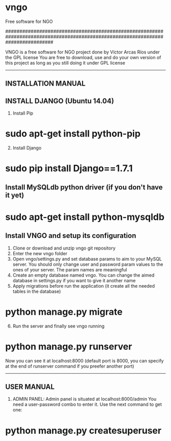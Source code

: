 vngo
====

Free software for NGO

#################################################################################################################################

VNGO is a free software for NGO project done by Víctor Arcas Ríos under the GPL license
You are free to download, use and do your own version of this project as long as you still doing it under GPL license

*********************************************************************************************************************************

INSTALLATION MANUAL
--------------------

## INSTALL DJANGO (Ubuntu 14.04) ##
1. Install Pip
# sudo apt-get install python-pip
2. Install Django
# sudo pip install Django==1.7.1

## Install MySQLdb python driver (if you don't have it yet) ##
# sudo apt-get install python-mysqldb

## Install VNGO and setup its configuration ##
1. Clone or download and unzip vngo git repository
2. Enter the new vngo folder
3. Open vngo/settings.py and set database params to aim to your MySQL server.
You should only change user and password param values to the ones of your server.
The param names are meaningful
4. Create an empty database named vngo. You can change the aimed database in settings.py if you want to give it another name
5. Apply migrations before run the application (it create all the needed tables in the database)
# python manage.py migrate
6. Run the server and finally see vngo running
# python manage.py runserver
Now you can see it at localhost:8000 (default port is 8000, 
you can specify at the end of runserver command if you preefer another port)

*********************************************************************************************************************************

USER MANUAL
-----------

1. ADMIN PANEL:
Admin panel is situated at localhost:8000/admin 
You need a user-password combo to enter it. Use the next command to get one:
# python manage.py createsuperuser

